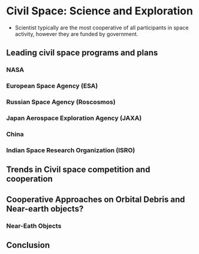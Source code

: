 # Civil Space: Science and Exploration

+ Scientist typically are the most cooperative of all participants in space activity, however they are funded by government.

## Leading civil space programs and plans



### NASA

### European Space Agency (ESA)

### Russian Space Agency (Roscosmos)

### Japan Aerospace Exploration Agency (JAXA)

### China

### Indian Space Research Organization (ISRO)

## Trends in Civil space competition and cooperation

## Cooperative Approaches on Orbital Debris and Near-earth objects?

### Near-Eath Objects

## Conclusion
